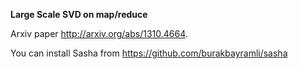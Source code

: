 **Large Scale SVD on map/reduce**

Arxiv paper http://arxiv.org/abs/1310.4664.

You can install Sasha from https://github.com/burakbayramli/sasha

